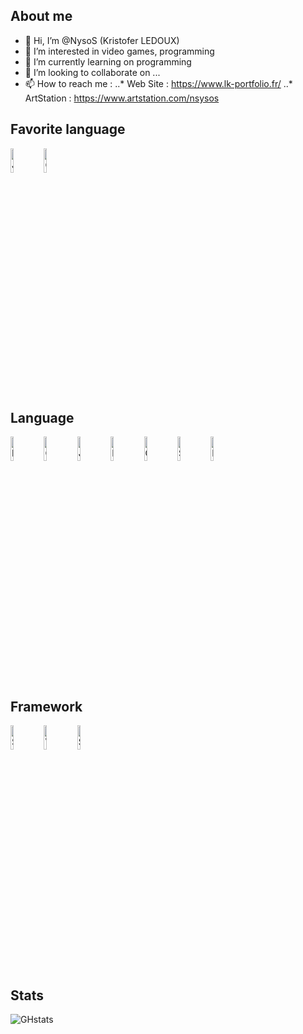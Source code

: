 About me
-----
- 👋 Hi, I’m @NysoS (Kristofer LEDOUX)
- 👀 I’m interested in video games, programming
- 🌱 I’m currently learning on programming
- 💞️ I’m looking to collaborate on ...
- 📫 How to reach me :
..* Web Site : https://www.lk-portfolio.fr/
..* ArtStation : https://www.artstation.com/nsysos

Favorite language
-----
<img align="left" alt="Java" width="10%" src="https://cdn.jsdelivr.net/gh/devicons/devicon/icons/java/java-original.svg" />
<img alt="C#" width="10%" src="https://cdn.jsdelivr.net/gh/devicons/devicon/icons/csharp/csharp-original.svg" />

Language
-----
<img align="left" alt="HTML" width="10%" src="https://cdn.jsdelivr.net/gh/devicons/devicon/icons/html5/html5-original.svg" />
<img align="left" alt="CSS" width="10%" src="https://cdn.jsdelivr.net/gh/devicons/devicon/icons/css3/css3-original.svg" />
<img align="left" alt="JavaScript" width="10%" src="https://cdn.jsdelivr.net/gh/devicons/devicon/icons/javascript/javascript-original.svg" />
<img align="left" alt="PHP" width="10%" src="https://cdn.jsdelivr.net/gh/devicons/devicon/icons/php/php-original.svg" />
<img align="left" alt="C++" width="10%" src="https://cdn.jsdelivr.net/gh/devicons/devicon/icons/cplusplus/cplusplus-original.svg" />
<img align="left" alt="SQL_Server" width="10%" src="https://cdn.jsdelivr.net/gh/devicons/devicon/icons/microsoftsqlserver/microsoftsqlserver-plain.svg" />
<img alt="MySql" width="10%" src="https://cdn.jsdelivr.net/gh/devicons/devicon/icons/mysql/mysql-original.svg" />

Framework
-----
<img align="left" alt="Symfony" width="10%" src="https://cdn.jsdelivr.net/gh/devicons/devicon/icons/symfony/symfony-original-wordmark.svg" />
<img align="left" alt="Vujs" width="10%" src="https://cdn.jsdelivr.net/gh/devicons/devicon/icons/vuejs/vuejs-original-wordmark.svg" />
<img alt="Spring" width="10%" src="https://cdn.jsdelivr.net/gh/devicons/devicon/icons/spring/spring-original-wordmark.svg" />

Stats
-----
![GHstats](https://github-readme-stats.vercel.app/api?username=NysoS&show_icons=true)


<!---
NysoS/NysoS is a ✨ special ✨ repository because its `README.md` (this file) appears on your GitHub profile.
You can click the Preview link to take a look at your changes.
--->
